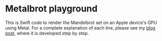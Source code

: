 # Metalbrot playground

This is Swift code to render the Mandelbrot set on an Apple device's GPU using Metal. For a complete explanation of each line, please see my [blog post](https://toddthomas.space/2020/12/14/render-the-mandelbrot-set-in-higher-resolution.html), where it is developed step by step.
